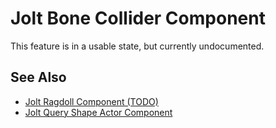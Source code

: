 # Jolt Bone Collider Component

<!-- PAGE IS TODO -->

This feature is in a usable state, but currently undocumented.

## See Also

* [Jolt Ragdoll Component (TODO)](jolt-ragdoll-component.md)
* [Jolt Query Shape Actor Component](../actors/jolt-queryshape-actor-component.md)
